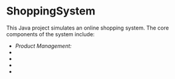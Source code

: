 # ShoppingSystem
<p>This Java project simulates an online shopping system. The core components of the system include:</p>
<ul>
  <li> <em>Product Management: </em> </li>
  <li></li>
  <li></li>
  <li></li>
  <li></li>
</ul>
